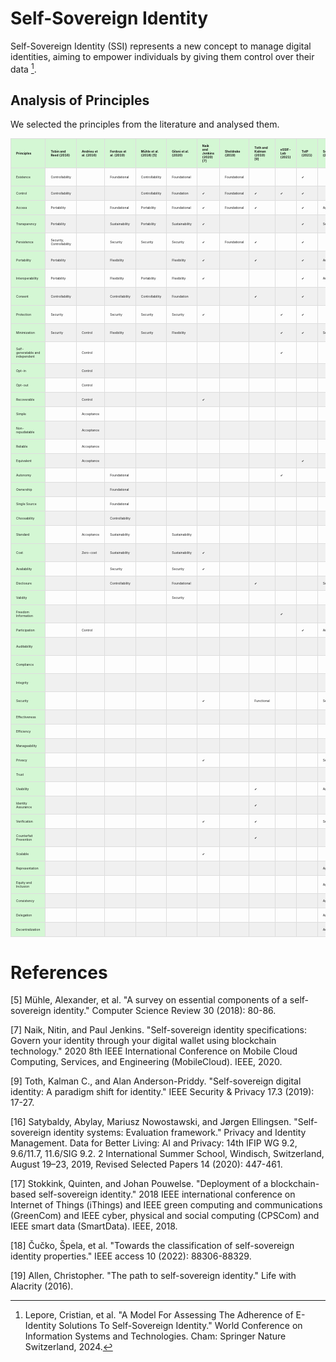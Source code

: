 # Self-Sovereign Identity 

Self-Sovereign Identity (SSI) represents a new concept to manage digital identities, aiming to empower individuals by giving them control over their data [^1].

## Analysis of Principles

We selected the principles from the literature and analysed them.

<!DOCTYPE html>
<html lang="en">
<head>
    <meta charset="UTF-8">
    <meta name="viewport" content="width=device-width, initial-scale=1.0">
    <title>Tabella SSI</title>
    <style>
        table {
            font-size: 5px;
            border-collapse: collapse;
            width: 100%;
            table-layout: fixed;
        }
        th, td {
            border: 1px solid #ddd;
            padding: 8px;
            text-align: center;
            text-align: left;
            width: 100px;
        }
        th {
            background-color: #d4f7d4;
            font-weight: bold;
        }
        td:first-child, th:first-child {
            position: sticky;
            left: 0;
            background-color: #d4f7d4; /* Verde chiaro per la prima colonna */
            z-index: 1; /* Porta la colonna sopra le altre celle */
        }
        tr:nth-child(even) td:not(:first-child) {
            background-color: #f0f0f0; /* Grigio chiaro */
        }
    </style>
</head>
<body>
    <table>
        <thead>
            <tr>
                <th>Principles</th>
                <th>Tobin and Reed (2016)</a></th>
                <th>Andrieu et al. (2016)</th>
                <th>Ferdous et al. (2019)</th>
                <th>Mühle et al.(2018) [5]</th>
                <th>Gilani et al. (2020)</th>
                <th>Naik and Jenkins (2020) [7]</th>
                <th>Sheldrake (2019)</th>
                <th>Toth and Kalman (2019) [9]</th>
                <th>eSSIF-Lab (2021)</th>
                <th>ToIP (2021)</th>
                <th>Sovrin (2022)</th>
                <th>BkThDVr (2022)</th>
                <th>Glöckler et al. (2023)</th>
                <th>Pava-Díaz et al. (2024)</th>
                <th>Satybaldy et al. (2020) [16]</th>
                <th>Stokkink and Pouwelse (2018) [17]</th>
                <th>Čučko et al. (2022) [18]</th>
                <th>Allen (2016) [19]</th>
            </tr>
        </thead>
        <tbody>
            <tr>
                <td>Existence</td>
                <td>Controllability</td>
                <td></td>
                <td>Foundational</td>
                <td>Controllability</td>
                <td>Foundational</td>
                <td></td>
                <td>Foundational</td>
                <td></td>
                <td></td>
                <td>✔</td>
                <td></td>
                <td>Personal Data</td>
                <td></td>
                <td>Controllability</td>
                <td></td>
                <td>✔</td>
                <td>Controllability</td>
                <td>✔</td>
            </tr>
            <tr>
                <td>Control</td>
                <td>Controllability</td>
                <td></td>
                <td></td>
                <td>Controllability</td>
                <td>Foundation</td>
                <td>✔</td>
                <td>Foundational</td>
                <td>✔</td>
                <td>✔</td>
                <td>✔</td>
                <td></td>
                <td>Control</td>
                <td>User</td> 
                <td>Controllability</td>
                <td>✔</td>
                <td>✔</td>
                <td>Controllability</td>
                <td>✔</td>
            </tr>
            <tr>
                <td>Access</td>
                <td>Portability</td>
                <td></td>
                <td>Foundational</td>
                <td>Portability</td>
                <td>Foundational</td>
                <td>✔</td>
                <td>Foundational</td>
                <td>✔</td>
                <td></td>
                <td>✔</td>
                <td>Agency</td>
                <td>Control</td>
                <td></td>
                <td>Portability</td>
                <td></td>
                <td>✔</td>
                <td>Usability</td>
                <td>✔</td>
            </tr>
            <tr>
                <td>Transparency</td>
                <td>Portability</td>
                <td></td>
                <td>Sustainability</td>
                <td>Portability</td>
                <td>Sustainability</td>
                <td>✔</td>
                <td></td>
                <td></td>
                <td></td>
                <td>✔</td>
                <td>Security</td>
                <td>Usability</td>
                <td></td>
                <td>Portability</td>
                <td>✔</td>
                <td>✔</td>
                <td>Adoption Sustainability</td>
                <td>✔</td>
            </tr>
            <tr>
                <td>Persistence</td>
                <td>Security, Controllability</td>
                <td></td>
                <td>Security</td>
                <td>Security</td>
                <td>Security</td>
                <td>✔</td>
                <td>Foundational</td>
                <td>✔</td>
                <td></td>
                <td>✔</td>
                <td></td>
                <td>Personal Data</td>
                <td></td>
                <td>Security</td>
                <td>✔</td>
                <td>✔</td>
                <td>Adoption Sustainability</td>
                <td>✔</td>
            </tr>
            <tr>
                <td>Portability</td>
                <td>Portability</td>
                <td></td>
                <td>Flexibility</td>
                <td></td>
                <td>Flexibility</td>
                <td>✔</td>
                <td></td>
                <td>✔</td>
                <td></td>
                <td>✔</td>
                <td>Autonomy</td>
                <td>Personal Data</td>
                <td>Technology</td>
                <td>Portability</td>
                <td>✔</td>
                <td>✔</td>
                <td>Adoption Sustainability</td>
                <td>✔</td>
            </tr>
            <tr>
                <td>Interoperability</td>
                <td>Portability</td>
                <td></td>
                <td>Flexibility</td>
                <td>Portability</td>
                <td>Flexibility</td>
                <td>✔</td>
                <td></td>
                <td></td>
                <td></td>
                <td>✔</td>
                <td>Autonomy</td>
                <td>Usability</td>
                <td>Technology</td>
                <td>Portability</td>
                <td>✔</td>
                <td>✔</td>
                <td>Adoption Sustainability</td>
                <td>✔</td>
            </tr>
            <tr>
                <td>Consent</td>
                <td>Controllability</td>
                <td></td>
                <td>Controllability</td>
                <td>Controllability</td>
                <td>Foundation</td>
                <td></td>
                <td></td>
                <td>✔</td>
                <td></td>
                <td>✔</td>
                <td></td>
                <td>Personal Data</td>
                <td></td>
                <td>Controllability</td>
                <td>✔</td>
                <td>✔</td>
                <td>Privacy</td>
                <td>✔</td>
            </tr>
            <tr>
                <td>Protection</td>
                <td>Security</td>
                <td></td>
                <td>Security</td>
                <td>Security</td>
                <td>Security</td>
                <td>✔</td>
                <td></td>
                <td></td>
                <td>✔</td>
                <td>✔</td>
                <td></td>
                <td>Personal Data</td>
                <td></td>
                <td>Security</td>
                <td>✔</td>
                <td>✔</td>
                <td>Security</td>
                <td>✔</td>
            </tr>
            <tr>
                <td>Minimization</td>
                <td>Security</td>
                <td>Control</td>
                <td>Flexibility</td>
                <td>Security</td>
                <td>Flexibility</td>
                <td></td>
                <td></td>
                <td></td>
                <td>✔</td>
                <td>✔</td>
                <td>Security</td>
                <td>Personal Data</td>
                <td></td>
                <td>Security</td>
                <td></td>
                <td>✔</td>
                <td>Privacy</td>
                <td>✔</td>
            </tr>
            <tr>
                <td>Self-generatable and independent</td>
                <td></td>
                <td>Control</td>
                <td></td>
                <td></td>
                <td></td>
                <td></td>
                <td></td>
                <td></td>
                <td>✔</td>
                <td></td>
                <td></td>
                <td></td>
                <td></td>
                <td></td>
                <td></td>
                <td></td>
                <td></td>
                <td></td>
            </tr>
            <tr>
                <td>Opt-in</td>
                <td></td>
                <td>Control</td>
                <td></td>
                <td></td>
                <td></td>
                <td></td>
                <td></td>
                <td></td>
                <td></td>
                <td></td>
                <td></td>
                <td></td>
                <td></td>
                <td></td>
                <td></td>
                <td></td>
                <td></td>
                <td></td>
            </tr>
            <tr>
                <td>Opt-out</td>
                <td></td>
                <td>Control</td>
                <td></td>
                <td></td>
                <td></td>
                <td></td>
                <td></td>
                <td></td>
                <td></td>
                <td></td>
                <td></td>
                <td></td>
                <td></td>
                <td></td>
                <td></td>
                <td></td>
                <td></td>
                <td></td>
            </tr>
            <tr>
                <td>Recoverable</td>
                <td></td>
                <td>Control</td>
                <td></td>
                <td></td>
                <td></td>
                <td>✔</td>
                <td></td>
                <td></td>
                <td></td>
                <td></td>
                <td></td>
                <td></td>
                <td></td>
                <td></td>
                <td></td>
                <td></td>
                <td>Usability</td>
                <td></td>
            </tr>
            <tr>
                <td>Simple</td>
                <td></td>
                <td>Acceptance</td>
                <td></td>
                <td></td>
                <td></td>
                <td></td>
                <td></td>
                <td></td>
                <td></td>
                <td></td>
                <td></td>
                <td></td>
                <td>User</td>
                <td></td>
                <td></td>
                <td></td>
                <td></td>
                <td></td>
            </tr>
            <tr>
                <td>Non-repudiatable</td>
                <td></td>
                <td>Acceptance</td>
                <td></td>
                <td></td>
                <td></td>
                <td></td>
                <td></td>
                <td></td>
                <td></td>
                <td></td>
                <td></td>
                <td></td>
                <td></td>
                <td></td>
                <td></td>
                <td></td>
                <td></td>
                <td></td>
            </tr>
            <tr>
                <td>Reliable</td>
                <td></td>
                <td>Acceptance</td>
                <td></td>
                <td></td>
                <td></td>
                <td></td>
                <td></td>
                <td></td>
                <td></td>
                <td></td>
                <td></td>
                <td></td>
                <td></td>
                <td></td>
                <td></td>
                <td></td>
                <td></td>
                <td></td>
            </tr>
            <tr>
                <td>Equivalent</td>
                <td></td>
                <td>Acceptance</td>
                <td></td>
                <td></td>
                <td></td>
                <td></td>
                <td></td>
                <td></td>
                <td></td>
                <td>✔</td>
                <td></td>
                <td></td>
                <td></td>
                <td></td>
                <td></td>
                <td></td>
                <td></td>
                <td></td>
            </tr>
            <tr>
                <td>Autonomy</td>
                <td></td>
                <td></td>
                <td>Foundational</td>
                <td></td>
                <td></td>
                <td></td>
                <td></td>
                <td></td>
                <td>✔</td>
                <td></td>
                <td></td>
                <td></td>
                <td>Operability</td>
                <td></td>
                <td></td>
                <td></td>
                <td>Controllability</td>
                <td></td>
            </tr>
            <tr>
                <td>Ownership</td>
                <td></td>
                <td></td>
                <td>Foundational</td>
                <td></td>
                <td></td>
                <td></td>
                <td></td>
                <td></td>
                <td></td>
                <td></td>
                <td></td>
                <td></td>
                <td></td>
                <td></td>
                <td></td>
                <td></td>
                <td>Controllability</td>
                <td></td>
            </tr>
            <tr>
                <td>Single Source</td>
                <td></td>
                <td></td>
                <td>Foundational</td>
                <td></td>
                <td></td>
                <td></td>
                <td></td>
                <td></td>
                <td></td>
                <td></td>
                <td></td>
                <td></td>
                <td></td>
                <td></td>
                <td></td>
                <td></td>
                <td>Privacy</td>
                <td></td>
            </tr>
            <tr>
                <td>Choosability</td>
                <td></td>
                <td></td>
                <td>Controllability</td>
                <td></td>
                <td></td>
                <td></td>
                <td></td>
                <td></td>
                <td></td>
                <td></td>
                <td></td>
                <td></td>
                <td></td>
                <td></td>
                <td></td>
                <td></td>
                <td></td>
                <td></td>
            </tr>
            <tr>
                <td>Standard</td>
                <td></td>
                <td>Acceptance</td>
                <td>Sustainability</td>
                <td></td>
                <td>Sustainability</td>
                <td></td>
                <td></td>
                <td></td>
                <td></td>
                <td></td>
                <td></td>
                <td></td>
                <td>Technology</td>
                <td></td>
                <td></td>
                <td></td>
                <td>Adoption Sustainability</td>
                <td></td>
            </tr>
            <tr>
                <td>Cost</td>
                <td></td>
                <td>Zero-cost</td>
                <td>Sustainability</td>
                <td></td>
                <td>Sustainability</td>
                <td>✔</td>
                <td></td>
                <td></td>
                <td></td>
                <td></td>
                <td></td>
                <td></td>
                <td>Operability</td>
                <td></td>
                <td></td>
                <td></td>
                <td>Adoption Sustainability</td>
                <td></td>
            </tr>
            <tr>
                <td>Availability</td>
                <td></td>
                <td></td>
                <td>Security</td>
                <td></td>
                <td>Security</td>
                <td>✔</td>
                <td></td>
                <td></td>
                <td></td>
                <td></td>
                <td></td>
                <td></td>
                <td>Operability</td>
                <td></td>
                <td></td>
                <td></td>
                <td></td>
                <td></td>
            </tr>
            <tr>
                <td>Disclosure</td>
                <td></td>
                <td></td>
                <td>Controllability</td>
                <td></td>
                <td>Foundational</td>
                <td></td>
                <td></td>
                <td>✔</td>
                <td></td>
                <td></td>
                <td>Security</td>
                <td></td>
                <td></td>
                <td></td>
                <td></td>
                <td></td>
                <td>Privacy</td>
                <td></td>
            </tr>
            <tr>
                <td>Validity</td>
                <td></td>
                <td></td>
                <td></td>
                <td></td>
                <td>Security</td>
                <td></td>
                <td></td>
                <td></td>
                <td></td>
                <td></td>
                <td></td>
                <td></td>
                <td></td>
                <td></td>
                <td></td>
                <td></td>
                <td></td>
                <td></td>
            </tr>
            <tr>
                <td>Freedom Information</td>
                <td></td>
                <td></td>
                <td></td>
                <td></td>
                <td></td>
                <td></td>
                <td></td>
                <td></td>
                <td>✔</td>
                <td></td>
                <td></td>
                <td></td>
                <td></td>
                <td></td>
                <td></td>
                <td></td>
                <td></td>
                <td></td>
            </tr>
            <tr>
                <td>Participation</td>
                <td></td>
                <td>Control</td>
                <td></td>
                <td></td>
                <td></td>
                <td></td>
                <td></td>
                <td></td>
                <td></td>
                <td>✔</td>
                <td>Autonomy</td>
                <td></td>
                <td></td>
                <td></td>
                <td></td>
                <td></td>
                <td></td>
                <td></td>
            </tr>
            <tr>
                <td>Auditability</td>
                <td></td>
                <td></td>
                <td></td>
                <td></td>
                <td></td>
                <td></td>
                <td></td>
                <td></td>
                <td></td>
                <td></td>
                <td></td>
                <td></td>
                <td>Security<br>Compliance</td>
                <td></td>
                <td></td>
                <td></td>
                <td></td>
                <td></td>
            </tr>
            <tr>
                <td>Compliance</td>
                <td></td>
                <td></td>
                <td></td>
                <td></td>
                <td></td>
                <td></td>
                <td></td>
                <td></td>
                <td></td>
                <td></td>
                <td></td>
                <td></td>
                <td>Security<br>Compliance</td>
                <td></td>
                <td></td>
                <td></td>
                <td>Adoption Sustainability</td>
                <td></td>
            </tr>
            <tr>
                <td>Integrity</td>
                <td></td>
                <td></td>
                <td></td>
                <td></td>
                <td></td>
                <td></td>
                <td></td>
                <td></td>
                <td></td>
                <td></td>
                <td></td>
                <td></td>
                <td>Security<br>Compliance</td>
                <td></td>
                <td></td>
                <td></td>
                <td></td>
                <td></td>
            </tr>
            <tr>
                <td>Security</td>
                <td></td>
                <td></td>
                <td></td>
                <td></td>
                <td></td>
                <td>✔</td>
                <td></td>
                <td>Functional</td>
                <td></td>
                <td></td>
                <td>Security</td>
                <td></td>
                <td>Security<br>Compliance</td>
                <td></td>
                <td></td>
                <td></td>
                <td>Secrurity</td>
                <td></td>
            </tr>
            <tr>
                <td>Effectiveness</td>
                <td></td>
                <td></td>
                <td></td>
                <td></td>
                <td></td>
                <td></td>
                <td></td>
                <td></td>
                <td></td>
                <td></td>
                <td></td>
                <td></td>
                <td>Operability</td>
                <td></td>
                <td></td>
                <td></td>
                <td></td>
                <td></td>
            </tr>
            <tr>
                <td>Efficiency</td>
                <td></td>
                <td></td>
                <td></td>
                <td></td>
                <td></td>
                <td></td>
                <td></td>
                <td></td>
                <td></td>
                <td></td>
                <td></td>
                <td></td>
                <td>Operability</td>
                <td></td>
                <td></td>
                <td></td>
                <td></td>
                <td></td>
            </tr>
            <tr>
                <td>Manageability</td>
                <td></td>
                <td></td>
                <td></td>
                <td></td>
                <td></td>
                <td></td>
                <td></td>
                <td></td>
                <td></td>
                <td></td>
                <td></td>
                <td></td>
                <td>Operability</td>
                <td></td>
                <td></td>
                <td></td>
                <td></td>
                <td></td>
            </tr>
            <tr>
                <td>Privacy</td>
                <td></td>
                <td></td>
                <td></td>
                <td></td>
                <td></td>
                <td>✔</td>
                <td></td>
                <td></td>
                <td></td>
                <td></td>
                <td>Security</td>
                <td></td>
                <td>User</td>
                <td></td>
                <td>✔</td>
                <td></td>
                <td>Privacy</td>
                <td></td>
            </tr>
            <tr>
                <td>Trust</td>
                <td></td>
                <td></td>
                <td></td>
                <td></td>
                <td></td>
                <td></td>
                <td></td>
                <td></td>
                <td></td>
                <td></td>
                <td></td>
                <td></td>
                <td>User</td>
                <td></td>
                <td>✔</td>
                <td></td>
                <td></td>
                <td></td>
            </tr>
            <tr>
                <td>Usability</td>
                <td></td>
                <td></td>
                <td></td>
                <td></td>
                <td></td>
                <td></td>
                <td></td>
                <td>✔</td>
                <td></td>
                <td></td>
                <td>Agency</td>
                <td></td>
                <td></td>
                <td></td>
                <td>✔</td>
                <td></td>
                <td></td>
                <td></td>
            </tr>
            <tr>
                <td>Identity Assurance</td>
                <td></td>
                <td></td>
                <td></td>
                <td></td>
                <td></td>
                <td></td>
                <td></td>
                <td>✔</td>
                <td></td>
                <td></td>
                <td></td>
                <td></td>
                <td></td>
                <td></td>
                <td></td>
                <td></td>
                <td></td>
                <td></td>
            </tr>
            <tr>
                <td>Verification</td>
                <td></td>
                <td></td>
                <td></td>
                <td></td>
                <td></td>
                <td>✔</td>
                <td></td>
                <td>✔</td>
                <td></td>
                <td></td>
                <td>Security</td>
                <td></td>
                <td></td>
                <td></td>
                <td></td>
                <td>✔</td>
                <td>Security</td>
                <td></td>
            </tr>
            <tr>
                <td>Counterfait Prevention</td>
                <td></td>
                <td></td>
                <td></td>
                <td></td>
                <td></td>
                <td></td>
                <td></td>
                <td>✔</td>
                <td></td>
                <td></td>
                <td></td>
                <td></td>
                <td></td>
                <td></td>
                <td></td>
                <td></td>
                <td></td>
                <td></td>
            </tr>
            <tr>
                <td>Scalable</td>
                <td></td>
                <td></td>
                <td></td>
                <td></td>
                <td></td>
                <td>✔</td>
                <td></td>
                <td></td>
                <td></td>
                <td></td>
                <td></td>
                <td></td>
                <td>Operability</td>
                <td></td>
                <td>✔</td>
                <td></td>
                <td></td>
                <td></td>
            </tr>
            <tr>
                <td>Representation</td>
                <td></td>
                <td></td>
                <td></td>
                <td></td>
                <td></td>
                <td></td>
                <td></td>
                <td></td>
                <td></td>
                <td></td>
                <td>Agency</td>
                <td></td>
                <td></td>
                <td></td>
                <td></td>
                <td></td>
                <td></td>
                <td></td>
            </tr>
            <tr>
                <td>Equity and Inclusion</td>
                <td></td>
                <td></td>
                <td></td>
                <td></td>
                <td></td>
                <td></td>
                <td></td>
                <td></td>
                <td></td>
                <td></td>
                <td>Agency</td>
                <td></td>
                <td></td>
                <td></td>
                <td></td>
                <td></td>
                <td></td>
                <td></td>
            </tr>
            <tr>
                <td>Consistency</td>
                <td></td>
                <td></td>
                <td></td>
                <td></td>
                <td></td>
                <td></td>
                <td></td>
                <td></td>
                <td></td>
                <td></td>
                <td>Agency</td>
                <td></td>
                <td></td>
                <td></td>
                <td></td>
                <td></td>
                <td></td>
                <td></td>
            </tr>
            <tr>
                <td>Delegation</td>
                <td></td>
                <td></td>
                <td></td>
                <td></td>
                <td></td>
                <td></td>
                <td></td>
                <td></td>
                <td></td>
                <td></td>
                <td>Agency</td>
                <td></td>
                <td></td>
                <td></td>
                <td></td>
                <td></td>
                <td></td>
                <td></td>
            </tr>
            <tr>
                <td>Decentralization</td>
                <td></td>
                <td></td>
                <td></td>
                <td></td>
                <td></td>
                <td></td>
                <td></td>
                <td></td>
                <td></td>
                <td></td>
                <td>Autonomy</td>
                <td></td>
                <td></td>
                <td></td>
                <td></td>
                <td></td>
                <td></td>
                <td></td>
            </tr>
        </tbody>
    </table>
</body>
</html>

# References

[^1]: Lepore, Cristian, et al. "A Model For Assessing The Adherence of E-Identity Solutions To Self-Sovereign Identity." World Conference on Information Systems and Technologies. Cham: Springer Nature Switzerland, 2024.

[5] Mühle, Alexander, et al. "A survey on essential components of a self-sovereign identity." Computer Science Review 30 (2018): 80-86.

[7] Naik, Nitin, and Paul Jenkins. "Self-sovereign identity specifications: Govern your identity through your digital wallet using blockchain technology." 2020 8th IEEE International Conference on Mobile Cloud Computing, Services, and Engineering (MobileCloud). IEEE, 2020.

[9] Toth, Kalman C., and Alan Anderson-Priddy. "Self-sovereign digital identity: A paradigm shift for identity." IEEE Security & Privacy 17.3 (2019): 17-27.

[16] Satybaldy, Abylay, Mariusz Nowostawski, and Jørgen Ellingsen. "Self-sovereign identity systems: Evaluation framework." Privacy and Identity Management. Data for Better Living: AI and Privacy: 14th IFIP WG 9.2, 9.6/11.7, 11.6/SIG 9.2. 2 International Summer School, Windisch, Switzerland, August 19–23, 2019, Revised Selected Papers 14 (2020): 447-461.

[17] Stokkink, Quinten, and Johan Pouwelse. "Deployment of a blockchain-based self-sovereign identity." 2018 IEEE international conference on Internet of Things (iThings) and IEEE green computing and communications (GreenCom) and IEEE cyber, physical and social computing (CPSCom) and IEEE smart data (SmartData). IEEE, 2018.

[18] Čučko, Špela, et al. "Towards the classification of self-sovereign identity properties." IEEE access 10 (2022): 88306-88329.

[19] Allen, Christopher. "The path to self-sovereign identity." Life with Alacrity (2016).
